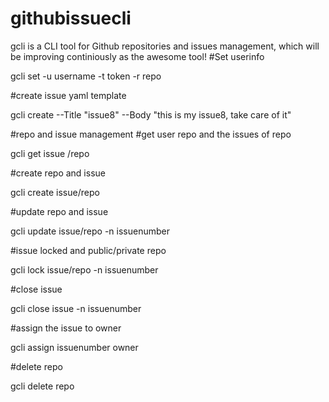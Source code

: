 # githubissuecli
gcli is a CLI tool for Github repositories and issues management,
which will be improving continiously as the awesome tool!
#Set userinfo

gcli set  -u username -t token -r repo

#create issue yaml template

gcli create --Title "issue8" --Body "this is my issue8, take care of it"

#repo and issue management
#get user repo and the issues of repo

gcli get issue /repo
 
#create repo and issue

gcli create issue/repo

#update repo and issue

gcli update issue/repo -n issuenumber

#issue locked and public/private repo

gcli lock issue/repo -n issuenumber 

#close issue

gcli close issue -n issuenumber

#assign the issue to owner

gcli assign issuenumber owner 

#delete repo

gcli delete repo
